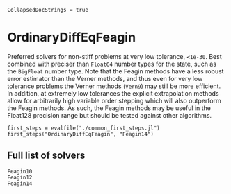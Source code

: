 ```@meta
CollapsedDocStrings = true
```

# OrdinaryDiffEqFeagin

Preferred solvers for non-stiff problems at very low tolerance, `<1e-30`.
Best combined with preciser than `Float64` number types for the state, such as the `BigFloat` number type.
Note that the Feagin methods have a less robust error estimator than the Verner methods, and thus even for
very low tolerance problems the Verner methods (`Vern9`) may still be more efficient. In addition, at extremely
low tolerances the explicit extrapolation methods allow for arbitrarily high variable order stepping which will
also outperform the Feagin methods. As such, the Feagin methods may be useful in the Float128 precision range
but should be tested against other algorithms.

```@eval
first_steps = evalfile("./common_first_steps.jl")
first_steps("OrdinaryDiffEqFeagin", "Feagin14")
```

## Full list of solvers

```@docs
Feagin10
Feagin12
Feagin14
```
